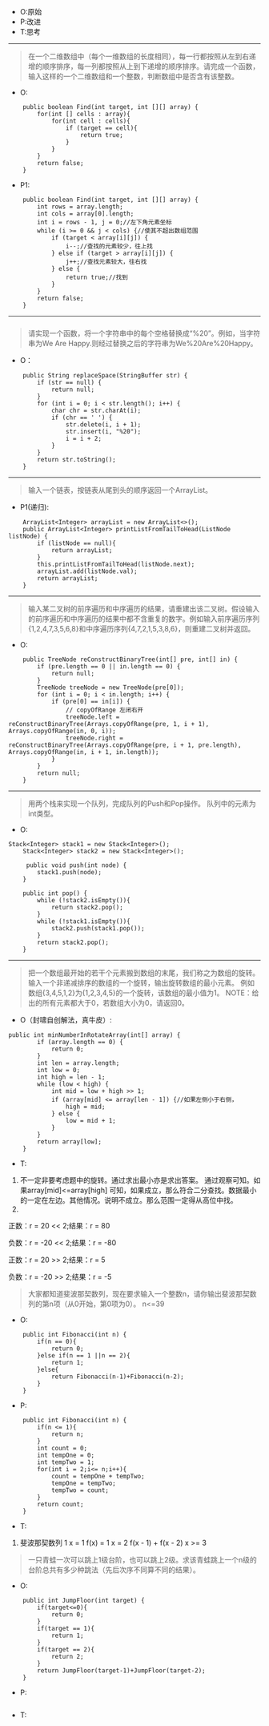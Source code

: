 - O:原始
- P:改进
- T:思考
---
>  在一个二维数组中（每个一维数组的长度相同），每一行都按照从左到右递增的顺序排序，每一列都按照从上到下递增的顺序排序。请完成一个函数，输入这样的一个二维数组和一个整数，判断数组中是否含有该整数。
- O:
```
    public boolean Find(int target, int [][] array) {
        for(int [] cells : array){
            for(int cell : cells){
                if (target == cell){
                    return true;
                }
            }
        }
        return false;
    }
```
- P1:
```
	public boolean Find(int target, int [][] array) {
        int rows = array.length;
        int cols = array[0].length;
        int i = rows - 1, j = 0;//左下角元素坐标
        while (i >= 0 && j < cols) {//使其不超出数组范围
            if (target < array[i][j]) {
                i--;//查找的元素较少，往上找
            } else if (target > array[i][j]) {
                j++;//查找元素较大，往右找
            } else {
                return true;//找到
            }
        }
        return false;
    }
```
---
### 
> 请实现一个函数，将一个字符串中的每个空格替换成“%20”。例如，当字符串为We Are Happy.则经过替换之后的字符串为We%20Are%20Happy。
- O：
```
    public String replaceSpace(StringBuffer str) {
        if (str == null) {
            return null;
        }
        for (int i = 0; i < str.length(); i++) {
            char chr = str.charAt(i);
            if (chr == ' ') {
                str.delete(i, i + 1);
                str.insert(i, "%20");
                i = i + 2;
            }
        }
        return str.toString();
    }
```
---
>输入一个链表，按链表从尾到头的顺序返回一个ArrayList。
- P1(递归):
```
	ArrayList<Integer> arrayList = new ArrayList<>();
    public ArrayList<Integer> printListFromTailToHead(ListNode listNode) {
        if (listNode == null){
            return arrayList;
        }
        this.printListFromTailToHead(listNode.next);
        arrayList.add(listNode.val);
        return arrayList;
    }
```
---
>输入某二叉树的前序遍历和中序遍历的结果，请重建出该二叉树。假设输入的前序遍历和中序遍历的结果中都不含重复的数字。例如输入前序遍历序列{1,2,4,7,3,5,6,8}和中序遍历序列{4,7,2,1,5,3,8,6}，则重建二叉树并返回。
- O:
```
    public TreeNode reConstructBinaryTree(int[] pre, int[] in) {
        if (pre.length == 0 || in.length == 0) {
            return null;
        }
        TreeNode treeNode = new TreeNode(pre[0]);
        for (int i = 0; i < in.length; i++) {
            if (pre[0] == in[i]) {
                // copyOfRange 左闭右开
                treeNode.left = reConstructBinaryTree(Arrays.copyOfRange(pre, 1, i + 1), Arrays.copyOfRange(in, 0, i));
                treeNode.right = reConstructBinaryTree(Arrays.copyOfRange(pre, i + 1, pre.length), Arrays.copyOfRange(in, i + 1, in.length));
            }
        }
        return null;
    }
```
---
> 用两个栈来实现一个队列，完成队列的Push和Pop操作。 队列中的元素为int类型。
- O:
```
Stack<Integer> stack1 = new Stack<Integer>();
    Stack<Integer> stack2 = new Stack<Integer>();
    
     public void push(int node) {
        stack1.push(node);
    }

    public int pop() {
        while (!stack2.isEmpty()){
            return stack2.pop();
        }
        while (!stack1.isEmpty()){
            stack2.push(stack1.pop());
        }
        return stack2.pop();
    }
```
---
> 把一个数组最开始的若干个元素搬到数组的末尾，我们称之为数组的旋转。
输入一个非递减排序的数组的一个旋转，输出旋转数组的最小元素。
例如数组{3,4,5,1,2}为{1,2,3,4,5}的一个旋转，该数组的最小值为1。
NOTE：给出的所有元素都大于0，若数组大小为0，请返回0。
- O（封啸自创解法，真牛皮）:
```
public int minNumberInRotateArray(int[] array) {
        if (array.length == 0) {
            return 0;
        }
        int len = array.length;
        int low = 0;
        int high = len - 1;
        while (low < high) {
            int mid = low + high >> 1;
            if (array[mid] <= array[len - 1]) {//如果左侧小于右侧，
                high = mid;
            } else {
                low = mid + 1;
            }
        }
        return array[low];
    }
```
- T:
1. 不一定非要考虑题中的旋转。通过求出最小亦是求出答案。
通过观察可知。如果array[mid]<=array[high] 可知，如果成立，那么符合二分查找。数据最小的一定在左边。其他情况。说明不成立。那么范围一定得从高位中找。
2. 
正数：r = 20 << 2;结果：r = 80

负数：r = -20 << 2;结果：r = -80

正数：r = 20 >> 2;结果：r = 5

负数：r = -20 >> 2;结果：r = -5
> 大家都知道斐波那契数列，现在要求输入一个整数n，请你输出斐波那契数列的第n项（从0开始，第0项为0）。
n<=39
- O:
```
	public int Fibonacci(int n) {
        if(n == 0){
            return 0;
        }else if(n == 1 ||n == 2){
            return 1;
        }else{
            return Fibonacci(n-1)+Fibonacci(n-2);
        }
    }
```
- P:
```
 	public int Fibonacci(int n) {
        if(n <= 1){
            return n;
        }
        int count = 0;
        int tempOne = 0;
        int tempTwo = 1;
        for(int i = 2;i<= n;i++){
            count = tempOne + tempTwo;
            tempOne = tempTwo;
            tempTwo = count;
        }
        return count;
    }
```
- T:
1.  斐波那契数列
            1                                x = 1
f(x) =   1       x = 2
           f(x - 1)  + f(x - 2)        x >= 3
> 一只青蛙一次可以跳上1级台阶，也可以跳上2级。求该青蛙跳上一个n级的台阶总共有多少种跳法（先后次序不同算不同的结果）。
- O:
```
	public int JumpFloor(int target) {
        if(target<=0){
            return 0;
        }
        if(target == 1){
            return 1;
        } 
        if(target == 2){
            return 2;
        } 
        return JumpFloor(target-1)+JumpFloor(target-2);
    }
```
- P:
```
```
- T: 